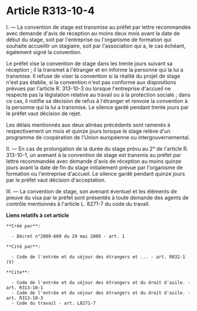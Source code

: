 # Article R313-10-4

I. ― La convention de stage est transmise au préfet par lettre recommandée avec demande d'avis de réception au moins deux
mois avant la date de début du stage, soit par l'entreprise ou l'organisme de formation qui souhaite accueillir un stagiaire,
soit par l'association qui a, le cas échéant, également signé la convention. 

Le préfet vise la convention de stage dans les trente jours suivant sa réception ; il la transmet à l'étranger et en informe
la personne qui la lui a transmise. Il refuse de viser la convention si la réalité du projet de stage n'est pas établie, si
la convention n'est pas conforme aux dispositions prévues par l'article R. 313-10-3 ou lorsque l'entreprise d'accueil ne
respecte pas la législation relative au travail ou à la protection sociale ; dans ce cas, il notifie sa décision de refus à
l'étranger et renvoie la convention à la personne qui la lui a transmise. Le silence gardé pendant trente jours par le préfet
vaut décision de rejet. 

Les délais mentionnés aux deux alinéas précédents sont ramenés à respectivement un mois et quinze jours lorsque le stage
relève d'un programme de coopération de l'Union européenne ou intergouvernemental. 

II. ― En cas de prolongation de la durée du stage prévu au 2° de l'article R. 313-10-1, un avenant à la convention de stage
est transmis au préfet par lettre recommandée avec demande d'avis de réception au moins quinze jours avant la date de fin du
stage initialement prévue par l'organisme de formation ou l'entreprise d'accueil. Le silence gardé pendant quinze jours par
le préfet vaut décision d'acceptation. 

III. ― La convention de stage, son avenant éventuel et les éléments de preuve du visa par le préfet sont présentés à toute
demande des agents de contrôle mentionnés à l'article L. 8271-7 du code du travail.

**Liens relatifs à cet article**

	**Créé par**:

	  - Décret n°2009-609 du 29 mai 2009 - art. 1

	**Cité par**:

	  - Code de l'entrée et du séjour des étrangers et ... - art. R832-1 (V)

	**Cite**:

	  - Code de l'entrée et du séjour des étrangers et du droit d'asile. - art. R313-10-1
	  - Code de l'entrée et du séjour des étrangers et du droit d'asile. - art. R313-10-3
	  - Code du travail - art. L8271-7
